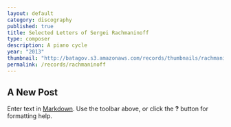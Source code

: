 ```yaml
---
layout: default
category: discography
published: true
title: Selected Letters of Sergei Rachmaninoff
type: composer
description: A piano cycle
year: "2013"
thumbnail: "http://batagov.s3.amazonaws.com/records/thumbnails/rachmaninoff%20cover.jpg"
permalink: /records/rachmaninoff
---
```


## A New Post

Enter text in [Markdown](http://daringfireball.net/projects/markdown/). Use the toolbar above, or click the **?** button for formatting help.
